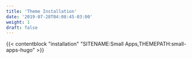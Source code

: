 ```yaml
---
title: 'Theme Installation'
date: '2019-07-28T04:08:45-03:00'
weight: 1
draft: false
---
```


{{< contentblock "installation" "SITENAME:Small Apps,THEMEPATH:small-apps-hugo" >}}
